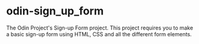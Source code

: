 # odin-sign_up_form
The Odin Project's Sign-up Form project. This project requires you to make a basic sign-up form using HTML, CSS and all the different form elements. 